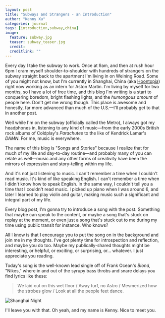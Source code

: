 ```yaml
---
layout: post
title: "Subways and Strangers - an Introduction"
author: "Kenny Xu"
categories: journal
tags: [introduction,subway,china]
image:
  feature: subway.jpg
  teaser: subway_teaser.jpg
  credit:
  creditlink: ""
---
```


Every day I take the subway to work. Once at 9am, and then at rush hour 6pm I cram myself shoulder-to-shoulder with hundreds of strangers on the subway straight back to the apartment I'm living in on Weining Road. Some of you might not know, but I'm currently in Shanghai, China (aka [Hoontopia](http://www.barstoolsports.com/barstoolu/if-you-dont-smoke-cigarettes-in-china-you-might-as-well-be-wearing-a-sign-that-says-im-a-virgin/)) right now working as an intern for Aston Martin. I'm living by myself for two months, so I have a lot of free time, and this blog I'm writing is a start to conquering boredom, bright flashing lights, and the _humongous amount_ of people here. Don't get me wrong though. This place is awesome and honestly, far more advanced than much of the U.S.—I'll probably get to that in another post.

Well while I'm on the subway (officially called the Metro), I always got my headphones in, listening to any kind of music—from the early 2000s British rock albums of Coldplay's _Parachutes_ to the like of Kendrick Lamar's _DAMN_. For me, music is everywhere.

The name of this blog is "Songs and Stories" because I realize that for much of my life and day-to-day routine—and probably many of you can relate as well—music and any other forms of creativity have been the mirrors of expression and story-telling within my life.

And it's not just listening to music. I can't remember a time when I couldn't read music. It's kind of like speaking English. I can't remember a time when I didn't know how to speak English. In the same way, I couldn't tell you a time that I couldn't read music. I picked up piano when I was around 6, and later I learned to play violin and guitar, making music such a significant and integral part of my life.

Every blog post, I'm gonna try to introduce a song with the post. Something that maybe can speak to the content, or maybe a song that's stuck on replay at the moment, or even just a song that's stuck out to me during my time using public transit for instance. Who knows?

All I know is that I encourage you to put the song on in the background and join me in my thoughts. I've got plenty time for introspection and reflection, and maybe you do too. Maybe my publically-shared thoughts might be interesting, or helpful, or exciting, or surprising, or... whatever. I just appreciate you reading.

Today's song is the well-known lead single off of Frank Ocean's _Blond_, "Nikes," where in and out of the syrupy bass throbs and snare delays you find lyrics like these:

>We laid out on this wet floor / Away turf, no Astro / Mesmerized how the strobes glow / Look at all the people feet dance.

![Shanghai Night](/kennythexu/images/shanghainight.jpg)

I'll leave you with that. Oh yeah, and my name is Kenny. Nice to meet you.
